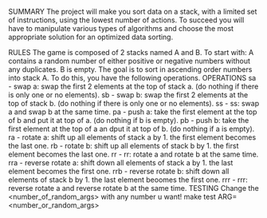SUMMARY
The project will make you sort data on a stack, with a limited set of instructions, using the lowest number of actions. To succeed you will have to manipulate various types of algorithms and choose the most appropriate solution for an optimized data sorting.

RULES
The game is composed of 2 stacks named A and B.
To start with:
A contains a random number of either positive or negative numbers without any duplicates.
B is empty.
The goal is to sort in ascending order numbers into stack A.
To do this, you have the following operations.
OPERATIONS
sa - swap a: swap the first 2 elements at the top of stack a. (do nothing if there is only one or no elements).
sb - swap b: swap the first 2 elements at the top of stack b. (do nothing if there is only one or no elements).
ss - ss: swap a and swap b at the same time.
pa - push a: take the first element at the top of b and put it at top of a. (do nothing if b is empty).
pb - push b: take the first element at the top of a an dput it at top of b. (do nothing if a is empty).
ra - rotate a: shift up all elements of stack a by 1. the first element becomes the last one.
rb - rotate b: shift up all elements of stack b by 1. the first element becomes the last one.
rr - rr: rotate a and rotate b at the same time.
rra - reverse rotate a: shift down all elements of stack a by 1. the last element becomes the first one.
rrb - reverse rotate b: shift down all elements of stack b by 1. the last element beoomes the first one.
rrr - rrr: reverse rotate a and reverse rotate b at the same time.
TESTING
Change the <number_of_random_args> with any number u want!
make test ARG=<number_or_random_args>
